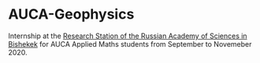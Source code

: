 # AUCA-Geophysics

Internship at the [Research Station of the Russian Academy of Sciences in Bishekek](http://www.gdirc.kg/en/) for AUCA Applied Maths students from September to Novemeber 2020.
